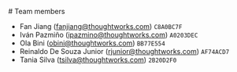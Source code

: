 # Team members

- Fan Jiang (fanjiang@thoughtworks.com) `C8A0BC7F`
- Iván Pazmiño (ipazmino@thoughtworks.com) `A0203DEC`
- Ola Bini (obini@thoughtworks.com) `BB77E554`
- Reinaldo De Souza Junior (rjunior@thoughtworks.com) `AF74ACD7`
- Tania Silva (tsilva@thoughtworks.com) `2B20D2F0`

